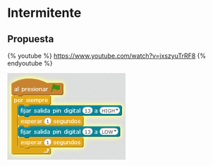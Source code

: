 
# Intermitente

## Propuesta

{% youtube %} https://www.youtube.com/watch?v=jxszyuTrRF8 {% endyoutube %}




<img src="img/ledintermitente.png" width="268" height="197" />





